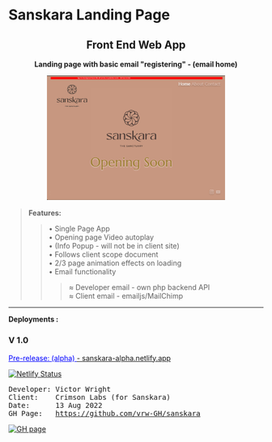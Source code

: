 # Sanskara Landing Page
<div align="center">
<h2>Front End Web App</h2>
<p><strong>Landing page with basic email "registering" - (email home)</strong>
</p>
<a href="https://sanskara-alpha.netlify.app/"><img alt="screenshot" src="./project-basics/Screenshot.png?raw=true" width="70%" height="50%" /></a>
</div>

> <b>Features:</b><br>
>> • Single Page App<br>
>> • Opening page Video autoplay<br>
>> • (Info Popup - will not be in client site) <br>
>> • Follows client scope document<br>
>> • 2/3 page animation effects on loading<br>
>> • Email functionality <br>
>>>  ≈ Developer email - own php backend API<br>
>>>  ≈ Client email - emailjs/MailChimp<br>
<hr />
<b>Deployments :</b>
<!-- <br>
<a href="https://"><h3 style="color:red">Current-Beta: </h3> - ?website </a>-->
<h3>V 1.0 </h3>
<!-- <br><a href="https://"><span style="color:green"><u>Stable-release: </u></span> - ?website </a><br>-->
<a href="https://sanskara-alpha.netlify.app/"><span style="color:blue"><u>Pre-release: (alpha) </u></span> - sanskara-alpha.netlify.app</a>
<br>

[![Netlify Status](https://api.netlify.com/api/v1/badges/c3ae908f-c913-4bff-a928-dc039c51511b/deploy-status)](https://app.netlify.com/sites/sanskara-alpha/deploys)
<br />
<pre>
Developer: Victor Wright
Client:    Crimson Labs (for Sanskara)
Date:      13 Aug 2022
GH Page:   <a href="https://vrw-gh.github.io/sanskara/">https://github.com/vrw-GH/sanskara</a>
</pre>

[![GH page](https://github.com/vrw-GH/sanskara/actions/workflows/pages/pages-build-deployment/badge.svg?branch=main)](https://github.com/vrw-GH/sanskara/actions/workflows/pages/pages-build-deployment)